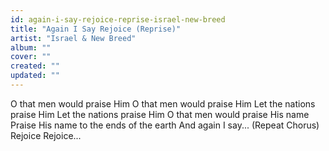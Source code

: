 ```yaml
---
id: again-i-say-rejoice-reprise-israel-new-breed
title: "Again I Say Rejoice (Reprise)"
artist: "Israel & New Breed"
album: ""
cover: ""
created: ""
updated: ""
---
```


O that men would praise Him
O that men would praise Him
Let the nations praise Him
Let the nations praise Him
O that men would praise His name
Praise His name to the ends of the earth
And again I say...
(Repeat Chorus)
Rejoice
Rejoice...